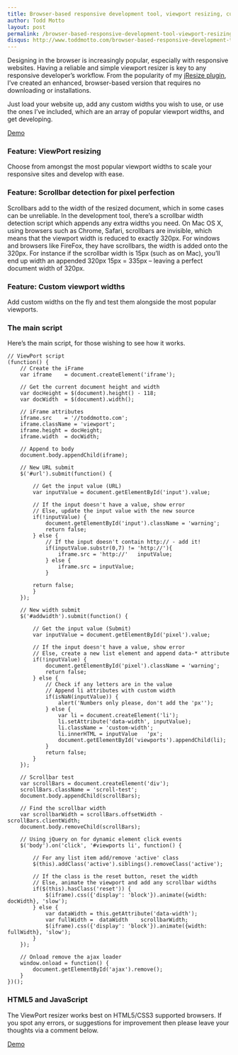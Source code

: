 ```yaml
---
title: Browser-based responsive development tool, viewport resizing, custom widths
author: Todd Motto
layout: post
permalink: /browser-based-responsive-development-tool-viewport-resizing-custom-widths
disqus: http://www.toddmotto.com/browser-based-responsive-development-tool-viewport-resizing-custom-widths
---
```


Designing in the browser is increasingly popular, especially with responsive websites. Having a reliable and simple viewport resizer is key to any responsive developer’s workflow. From the popularity of my [jResize plugin][1], I’ve created an enhanced, browser-based version that requires no downloading or installations.

 [1]: //www.toddmotto.com/jresize-plugin-for-one-window-responsive-development

Just load your website up, add any custom widths you wish to use, or use the ones I’ve included, which are an array of popular viewport widths, and get developing.

<div class="download-box">
	<a href="//www.toddmotto.com/labs/responsive" onclick="_gaq.push(['_trackEvent', 'Click', 'Demo Responsive Tool, 'Responsive Tool Demo']);">Demo</a>
</div>

### Feature: ViewPort resizing

Choose from amongst the most popular viewport widths to scale your responsive sites and develop with ease.

### Feature: Scrollbar detection for pixel perfection

Scrollbars add to the width of the resized document, which in some cases can be unreliable. In the development tool, there’s a scrollbar width detection script which appends any extra widths you need. On Mac OS X, using browsers such as Chrome, Safari, scrollbars are invisible, which means that the viewport width is reduced to exactly 320px. For windows and browsers like FireFox, they have scrollbars, the width is added onto the 320px. For instance if the scrollbar width is 15px (such as on Mac), you’ll end up width an appended 320px 15px = 335px – leaving a perfect document width of 320px.

### Feature: Custom viewport widths

Add custom widths on the fly and test them alongside the most popular viewports.

### The main script

Here’s the main script, for those wishing to see how it works.

    
    // ViewPort script
    (function() {
    	// Create the iFrame
    	var iframe    = document.createElement('iframe');
    	
    	// Get the current document height and width
    	var docHeight = $(document).height() - 118;
    	var docWidth  = $(document).width();
    	
    	// iFrame attributes
    	iframe.src    = '//toddmotto.com';
    	iframe.className = 'viewport';
    	iframe.height = docHeight;
    	iframe.width  = docWidth;
    	
    	// Append to body
    	document.body.appendChild(iframe);
    	
    	// New URL submit
    	$('#url').submit(function() {
    	
    		// Get the input value (URL)
    		var inputValue = document.getElementById('input').value;
    		
    		// If the input doesn't have a value, show error
    		// Else, update the input value with the new source
    		if(!inputValue) {
    			document.getElementById('input').className = 'warning';
    			return false;
    		} else {
    			// If the input doesn't contain http:// - add it!
    			if(inputValue.substr(0,7) != 'http://'){
    				iframe.src = 'http://'   inputValue;
    			} else {
    				iframe.src = inputValue;
    			}
    
    		return false;
    		} 
    	});
    	
    	// New width submit
    	$('#addwidth').submit(function() {
    	
    		// Get the input value (Submit)
    		var inputValue = document.getElementById('pixel').value;
    		
    		// If the input doesn't have a value, show error
    		// Else, create a new list element and append data-* attribute
    		if(!inputValue) {
    			document.getElementById('pixel').className = 'warning';
    			return false;
    		} else {
    			// Check if any letters are in the value
    			// Append li attributes with custom width
    			if(isNaN(inputValue)) {
    				alert('Numbers only please, don't add the 'px'');
    			} else {
    				var li = document.createElement('li');
    				li.setAttribute('data-width', inputValue);
    				li.className = 'custom-width';
    				li.innerHTML = inputValue   'px';
    				document.getElementById('viewports').appendChild(li);
    			}
    			return false;
    		} 
    	});
    	
    	// Scrollbar test
    	var scrollBars = document.createElement('div');
    	scrollBars.className = 'scroll-test';
    	document.body.appendChild(scrollBars);
    	
    	// Find the scrollbar width
    	var scrollbarWidth = scrollBars.offsetWidth - scrollBars.clientWidth;
    	document.body.removeChild(scrollBars);
    	
    	// Using jQuery on for dynamic element click events
    	$('body').on('click', '#viewports li', function() {
    		
    		// For any list item add/remove 'active' class
    		$(this).addClass('active').siblings().removeClass('active');
    		
    		// If the class is the reset button, reset the width
    		// Else, animate the viewport and add any scrollbar widths
    		if($(this).hasClass('reset')) {
    			$(iframe).css({'display': 'block'}).animate({width: docWidth}, 'slow');
    		} else {
    			var dataWidth = this.getAttribute('data-width');
    			var fullWidth =  dataWidth    scrollbarWidth;
    			$(iframe).css({'display': 'block'}).animate({width: fullWidth}, 'slow');
    		}
    	});
    	
    	// Onload remove the ajax loader
    	window.onload = function() {
    		document.getElementById('ajax').remove();
    	}
    })();
    

### HTML5 and JavaScript

The ViewPort resizer works best on HTML5/CSS3 supported browsers. If you spot any errors, or suggestions for improvement then please leave your thoughts via a comment below.

<div class="download-box">
	<a href="//www.toddmotto.com/labs/responsive" onclick="_gaq.push(['_trackEvent', 'Click', 'Demo Responsive Tool, 'Responsive Tool Demo']);">Demo</a>
</div>